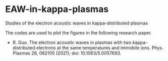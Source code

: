 # EAW-in-kappa-plasmas
Studies of the electron acoustic waves in kappa-distributed plasmas

The codes are used to plot the figures in the following research paper. 

- R. Guo. The electron acoustic waves in plasmas with two kappa-distributed electrons at the same temperatures and immobile ions. Phys. Plasmas 28, 082105 (2021); doi: 10.1063/5.0057693.

